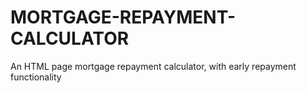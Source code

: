 # MORTGAGE-REPAYMENT-CALCULATOR
An HTML page mortgage repayment calculator, with early repayment functionality
